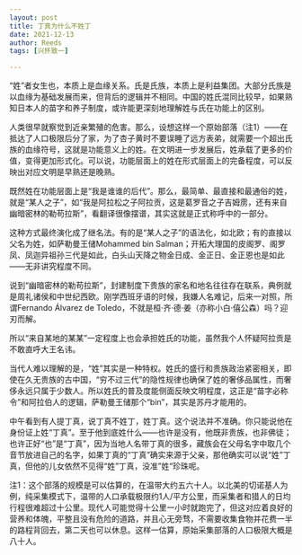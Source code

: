 ```yaml
---
layout: post
title: 丁真为什么不姓丁
date: 2021-12-13
author: Reeds
tags: [兴怀致一]

---
```


 “姓”者女生也，本质上是血缘关系。氏是氏族，本质上是利益集团。大部分氏族是以血缘为基础发展而来，但背后的逻辑并不相同。中国的姓氏混同比较早，如果熟知日本人的苗字和养子制度，或许能更深刻地理解姓与氏在功能上的区别。

人类很早就察觉到近亲繁殖的危害。那么，设想这样一个原始部落（注1）——在抵达了人口极限后分了家，为了杏子黄时不要误睡了远方表弟，就需要一个超出氏族的血缘符号，这就是功能意义上的姓。在文明进一步发展后，姓承载了更多的价值，变得更加形式化。可以说，功能层面上的姓在形式层面上的完备程度，可以反映出对应文明是早熟还是晚熟。

既然姓在功能层面上是“我是谁谁的后代”。那么，最简单、最直接和最通俗的姓，就是“某人之子”，如“我是阿拉松之子阿拉贡，这是葛罗音之子吉姆雳，还有来自幽暗密林的勒苟拉斯”，看翻译很像摆谱，其实这就是正式称呼中的一部分。

这种方式最终演化成了继名法。有的是“某人之子”的语法化，如北欧；有的直接以父名为姓，如萨勒曼王储Mohammed bin Salman；开拓大理国的皮阁罗、阁罗凤、凤迦异祖孙三代是如此，白头山天降之物金日成、金正日、金正恩也是如此——无非讲究程度不同。

说到“幽暗密林的勒苟拉斯”，封建制度下贵族的家名和地名往往存在联系，典例就是周礼诸侯和中世纪西欧。刚学西班牙语的时候，我嫌人名难记，后来一对照，所谓Fernando Álvarez de Toledo，不就是桓·齐·德·姜（亦称小白·僖公森）吗？迎刃而解。

所以“来自某地的某某”一定程度上也会承担姓氏的功能，虽然我个人怀疑阿拉贡是不敢直呼大王名讳。

当代人难以理解的是，“姓”其实是一种特权。姓氏的盛行和贵族政治紧密相关，即使在久无贵族的古中国，“穷不过三代”的隐性规律也确保了姓的奢侈品属性，而奢侈永远只属于少数人。所以姓氏的普及度能侧面反映文明程度，这正是“苗字必称令”和阿拉伯人的逻辑，萨勒曼王储那个“bin”，其实是苏丹才能用的。

中午看到有人提丁真，说丁真不姓丁，姓丁真。这个说法并不准确。你只能说他在身份证上姓“丁真”。至于他到底姓什么——也许是没有，他既非贵族，也非佛徒；也许正好“也”是“丁真”，因为当地人名带丁真的很多，藏族会在父母名字中取几个音节放进自己的名字，如果丁真的“丁真”确实来源于父亲，那他确实可以说“姓”丁真，但他的儿女依然不见得“姓”丁真，没准”姓“珍珠呢。



注1：这个部落的规模是可以估算的，在温带大约五六十人。以北美的切诺基人为例，纯采集模式下，温带的人口承载极限约1人/平方公里，而采集者和猎人的日均行程很难超过十公里。现代人可能觉得十公里一小时就跑完了，但这对应着良好的营养和体魄，平整且没有危险的道路，并且心无旁骛，不需要收集食物并花费一半的路程背回去，第二天也可以休息。这样一估算，原始采集部落的人口极限大概是八十人。